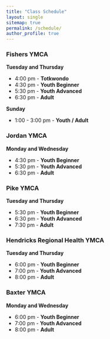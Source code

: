 ```yaml
---
title: "Class Schedule"
layout: single
sitemap: true
permalink: /schedule/
author_profile: true
---
```

### Fishers YMCA
**Tuesday and Thursday**
 * 4:00 pm - **Totkwondo**
 * 4:30 pm - **Youth Beginner**
 * 5:30 pm - **Youth Advanced**
 * 6:30 pm - **Adult**

**Sunday**
 * 1:00 - 3:00 pm - **Youth / Adult**

### Jordan YMCA
**Monday and Wednesday**
 * 4:30 pm - **Youth Beginner**
 * 5:30 pm - **Youth Advanced**
 * 6:30 pm - **Adult**

### Pike YMCA
**Tuesday and Thursday**
 * 5:30 pm - **Youth Beginner**
 * 6:30 pm - **Youth Advanced**
 * 7:30 pm - **Adult**

### Hendricks Regional Health YMCA
**Tuesday and Thursday**
 * 6:00 pm - **Youth Beginner**
 * 7:00 pm - **Youth Advanced**
 * 8:00 pm - **Adult**

### Baxter YMCA
**Monday and Wednesday**
 * 6:00 pm - **Youth Beginner**
 * 7:00 pm - **Youth Advanced**
 * 8:00 pm - **Adult**

